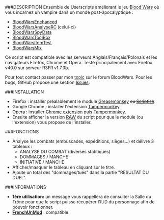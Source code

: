 ###DESCRIPTION
Ensemble de Userscripts améliorant le jeu [Blood Wars](http://www.fr.bloodwars.net) où vous incarnez un vampire dans un monde post-apocalyptique :
* [BloodWarsEnchanced](https://github.com/Ecilam/BloodWarsEnhanced)
* [BloodWarsAnalyseRC](https://github.com/Ecilam/BloodWarsAnalyseRC) (celui-ci)
* [BloodWarsSpyData](https://github.com/Ecilam/BloodWarsSpyData)
* [BloodWarsToolBox](https://github.com/Ecilam/BloodWarsToolBox)
* [BloodWarsItemTest](https://github.com/Ecilam/BloodWarsItemTest)
* [BloodWarsMix](https://github.com/Ecilam/BloodWarsMix)

Ce script est compatible avec les serveurs Anglais/Français/Polonais et les navigateurs Firefox, Chrome et Opera.
Testé principalement avec Firefox v40.0 sur serveur R3FR v1.7.0b.

Pour tout contact passer par mon [topic](http://forum.fr.bloodwars.net/index.php?page=Thread&threadID=204323/) sur le forum BloodWars.
Pour les bugs, GitHub propose une section [Issues](https://github.com/Ecilam/BloodWarsEnhanced/issues).

###INSTALLATION
* Firefox : installer préalablement le module [Greasemonkey](https://addons.mozilla.org/fr/firefox/addon/greasemonkey/) <strike>ou [Scriptish](https://addons.mozilla.org/en-US/firefox/addon/scriptish/)</strike>.
* Google Chrome : installer l'extension [Tampermonkey](https://chrome.google.com/webstore/detail/dhdgffkkebhmkfjojejmpbldmpobfkfo).
* Opera : installer [Chrome extension](https://addons.opera.com/fr/extensions/details/download-chrome-extension-9/?display=en) puis [Tampermonkey](https://chrome.google.com/webstore/detail/dhdgffkkebhmkfjojejmpbldmpobfkfo).
* Ensuite afficher la version [RAW](https://raw.githubusercontent.com/Ecilam/BloodWarsAnalyseRC/master/BloodWarsAnalyseRC@bwarc.user.js) du script pour que le module (ou l'extension) vous propose de l'installer.

###FONCTIONS
* Analyse les combats (embuscades, expéditions, sièges...) et délivre 3 tableaux :
	- ANALYSE DU COMBAT (diverses statitiques)
	- DOMMAGES / MANCHE
	- INITIATIVE / MANCHE
* Afficher/masquer le tableau en cliquant sur le titre.
* Ajoute un total des "dommages/tués" dans la partie "RESULTAT DU DUEL".

###INFORMATIONS
* **1ère utilisation:** un message vous rappellera de consulter la Salle du Trône pour que le script puisse récupérer l'IUD du personnage afin de pouvoir fonctionner.
* **[FrenchUnMod](https://greasyfork.org/scripts/2158-frenchunmod)** : compatible.
